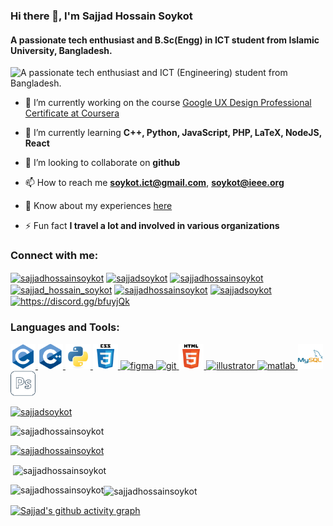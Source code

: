 ### Hi there 👋, I'm Sajjad Hossain Soykot
#### A passionate tech enthusiast and B.Sc(Engg) in ICT student from Islamic University, Bangladesh.
![A passionate tech enthusiast and ICT (Engineering) student from Bangladesh.](https://pbs.twimg.com/profile_banners/1008737529271422976/1584503306/600x200)

- 🔭 I’m currently working on the course [Google UX Design Professional Certificate at Coursera](https://www.coursera.org/professional-certificates/google-ux-design?)

- 🌱 I’m currently learning **C++, Python, JavaScript, PHP, LaTeX, NodeJS, React**

- 👯 I’m looking to collaborate on **github**

- 📫 How to reach me **soykot.ict@gmail.com**, **soykot@ieee.org**

- 📄 Know about my experiences [here](https://sajjadhossainsoykot.wordpress.com/)

- ⚡ Fun fact **I travel a lot and involved in various organizations**

<h3 align="left">Connect with me:</h3>
<p align="left">
<a href="https://linkedin.com/in/sajjadhossainsoykot" target="blank"><img align="center" src="https://raw.githubusercontent.com/rahuldkjain/github-profile-readme-generator/master/src/images/icons/Social/linked-in-alt.svg" alt="sajjadhossainsoykot" height="30" width="40" /></a>
<a href="https://twitter.com/sajjadsoykot" target="blank"><img align="center" src="https://raw.githubusercontent.com/rahuldkjain/github-profile-readme-generator/master/src/images/icons/Social/twitter.svg" alt="sajjadsoykot" height="30" width="40" /></a>
<a href="https://fb.com/sajjadhossainsoykot" target="blank"><img align="center" src="https://raw.githubusercontent.com/rahuldkjain/github-profile-readme-generator/master/src/images/icons/Social/facebook.svg" alt="sajjadhossainsoykot" height="30" width="40" /></a>
<a href="https://instagram.com/sajjad_hossain_soykot" target="blank"><img align="center" src="https://raw.githubusercontent.com/rahuldkjain/github-profile-readme-generator/master/src/images/icons/Social/instagram.svg" alt="sajjad_hossain_soykot" height="30" width="40" /></a>
<a href="https://www.youtube.com/c/sajjadhossainsoykot" target="blank"><img align="center" src="https://raw.githubusercontent.com/rahuldkjain/github-profile-readme-generator/master/src/images/icons/Social/youtube.svg" alt="sajjadhossainsoykot" height="30" width="40" /></a>
<a href="https://codeforces.com/profile/sajjadsoykot" target="blank"><img align="center" src="https://raw.githubusercontent.com/rahuldkjain/github-profile-readme-generator/master/src/images/icons/Social/codeforces.svg" alt="sajjadsoykot" height="30" width="40" /></a>
<a href="https://discord.gg/https://discord.gg/bfuyjQk" target="blank"><img align="center" src="https://raw.githubusercontent.com/rahuldkjain/github-profile-readme-generator/master/src/images/icons/Social/discord.svg" alt="https://discord.gg/bfuyjQk" height="30" width="40" /></a>
</p>

<h3 align="left">Languages and Tools:</h3>
<p align="left"> <a href="https://www.cprogramming.com/" target="_blank" rel="noreferrer"> <img src="https://raw.githubusercontent.com/devicons/devicon/master/icons/c/c-original.svg" alt="c" width="40" height="40"/> </a> <a href="https://www.w3schools.com/cpp/" target="_blank" rel="noreferrer"> <img src="https://raw.githubusercontent.com/devicons/devicon/master/icons/cplusplus/cplusplus-original.svg" alt="cplusplus" width="40" height="40"/> </a> <a href="https://www.python.org/" target="_blank" rel="noreferrer"> <img src="https://raw.githubusercontent.com/devicons/devicon/master/icons/python/python-original.svg" alt="python" width="40" height="40"/> </a> <a href="https://www.w3schools.com/css/" target="_blank" rel="noreferrer"> <img src="https://raw.githubusercontent.com/devicons/devicon/master/icons/css3/css3-original-wordmark.svg" alt="css3" width="40" height="40"/> </a> <a href="https://www.figma.com/" target="_blank" rel="noreferrer"> <img src="https://www.vectorlogo.zone/logos/figma/figma-icon.svg" alt="figma" width="40" height="40"/> </a> <a href="https://git-scm.com/" target="_blank" rel="noreferrer"> <img src="https://www.vectorlogo.zone/logos/git-scm/git-scm-icon.svg" alt="git" width="40" height="40"/> </a> <a href="https://www.w3.org/html/" target="_blank" rel="noreferrer"> <img src="https://raw.githubusercontent.com/devicons/devicon/master/icons/html5/html5-original-wordmark.svg" alt="html5" width="40" height="40"/> </a> <a href="https://www.adobe.com/in/products/illustrator.html" target="_blank" rel="noreferrer"> <img src="https://www.vectorlogo.zone/logos/adobe_illustrator/adobe_illustrator-icon.svg" alt="illustrator" width="40" height="40"/> </a> <a href="https://www.mathworks.com/" target="_blank" rel="noreferrer"> <img src="https://upload.wikimedia.org/wikipedia/commons/2/21/Matlab_Logo.png" alt="matlab" width="40" height="40"/> </a> <a href="https://www.mysql.com/" target="_blank" rel="noreferrer"> <img src="https://raw.githubusercontent.com/devicons/devicon/master/icons/mysql/mysql-original-wordmark.svg" alt="mysql" width="40" height="40"/> </a> <a href="https://www.photoshop.com/en" target="_blank" rel="noreferrer"> <img src="https://raw.githubusercontent.com/devicons/devicon/master/icons/photoshop/photoshop-line.svg" alt="photoshop" width="40" height="40"/> </a> </p>
<p align="left"> <a href="https://twitter.com/sajjadsoykot" target="blank"><img src="https://img.shields.io/twitter/follow/sajjadsoykot?logo=twitter&style=for-the-badge" alt="sajjadsoykot" /></a> </p>
<p align="left"> <img src="https://komarev.com/ghpvc/?username=sajjadhossainsoykot&label=Profile%20views&color=0e75b6&style=flat" alt="sajjadhossainsoykot" /> </p>
<p align="left"> <a href="https://github.com/ryo-ma/github-profile-trophy"><img src="https://github-profile-trophy.vercel.app/?username=sajjadhossainsoykot&theme=radical" alt="sajjadhossainsoykot" /></a> </p>


<p>&nbsp;<img align="center" src="https://github-readme-stats.vercel.app/api?username=sajjadhossainsoykot&show_icons=true&locale=en&theme=radical" alt="sajjadhossainsoykot" /></p>
<p><img align="left" src="https://github-readme-stats.vercel.app/api/top-langs?username=sajjadhossainsoykot&show_icons=true&locale=en&layout=compact&theme=radical" alt="sajjadhossainsoykot" /></p>
<p><img align="center" src="https://github-readme-streak-stats.herokuapp.com/?user=sajjadhossainsoykot&theme=radical" alt="sajjadhossainsoykot" /></p>

[![Sajjad's github activity graph](https://github-readme-activity-graph.cyclic.app/graph?username=SajjadHossainSoykot&bg_color=000000&color=6beeff&line=e21d72&point=e21d72&area=true&hide_border=true)](https://github.com/ashutosh00710/github-readme-activity-graph)
